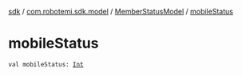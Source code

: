 [sdk](../../index.md) / [com.robotemi.sdk.model](../index.md) / [MemberStatusModel](index.md) / [mobileStatus](./mobile-status.md)

# mobileStatus

`val mobileStatus: `[`Int`](https://kotlinlang.org/api/latest/jvm/stdlib/kotlin/-int/index.html)